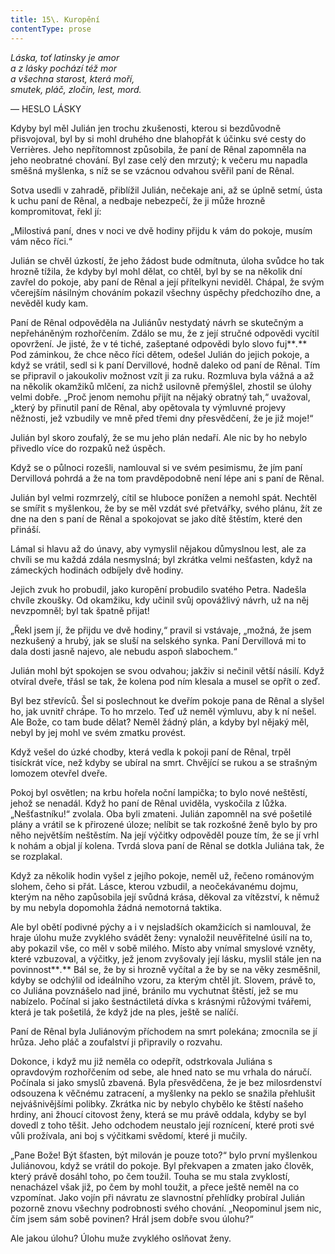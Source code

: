 ```yaml
---
title: 15\. Kuropění
contentType: prose
---
```


<section>

_Láska, toť latinsky je amor  
a z lásky pochází též mor  
a všechna starost, která moří,  
smutek, pláč, zločin, lest, mord._

— HESLO LÁSKY

Kdyby byl měl Julián jen trochu zkušenosti, kterou si bezdůvodně přisvojoval, byl by si mohl druhého dne blahopřát k účinku své cesty do Verrières. Jeho nepřítomnost způsobila, že paní de Rênal zapomněla na jeho neobratné chování. Byl zase celý den mrzutý; k večeru mu napadla směšná myšlenka, s níž se se vzácnou odvahou svěřil paní de Rênal.

Sotva usedli v zahradě, přiblížil Julián, nečekaje ani, až se úplně setmí, ústa k uchu paní de Rênal, a nedbaje nebezpečí, že ji může hrozně kompromitovat, řekl jí:

„Milostivá paní, dnes v noci ve dvě hodiny přijdu k vám do pokoje, musím vám něco říci.“

Julián se chvěl úzkostí, že jeho žádost bude odmítnuta, úloha svůdce ho tak hrozně tížila, že kdyby byl mohl dělat, co chtěl, byl by se na několik dní zavřel do pokoje, aby paní de Rênal a její přítelkyni neviděl. Chápal, že svým včerejším násilným chováním pokazil všechny úspěchy předchozího dne, a nevěděl kudy kam.

Paní de Rênal odpověděla na Juliánův nestydatý návrh se skutečným a nepřeháněným rozhořčením. Zdálo se mu, že z její stručné odpovědi vycítil opovržení. Je jisté, že v té tiché, zašeptané odpovědi bylo slovo fuj**_._** Pod záminkou, že chce něco říci dětem, odešel Julián do jejich pokoje, a když se vrátil, sedl si k paní Dervillové, hodně daleko od paní de Rênal. Tím se připravil o jakoukoliv možnost vzít ji za ruku. Rozmluva byla vážná a až na několik okamžiků mlčení, za nichž usilovně přemýšlel, zhostil se úlohy velmi dobře. „Proč jenom nemohu přijít na nějaký obratný tah,“ uvažoval, „který by přinutil paní de Rênal, aby opětovala ty výmluvné projevy něžnosti, jež vzbudily ve mně před třemi dny přesvědčení, že je již moje!“

Julián byl skoro zoufalý, že se mu jeho plán nedaří. Ale nic by ho nebylo přivedlo více do rozpaků než úspěch.

Když se o půlnoci rozešli, namlouval si ve svém pesimismu, že jím paní Dervillová pohrdá a že na tom pravděpodobně není lépe ani s paní de Rênal.

Julián byl velmi rozmrzelý, cítil se hluboce ponížen a nemohl spát. Nechtěl se smířit s myšlenkou, že by se měl vzdát své přetvářky, svého plánu, žít ze dne na den s paní de Rênal a spokojovat se jako dítě štěstím, které den přináší.

Lámal si hlavu až do únavy, aby vymyslil nějakou důmyslnou lest, ale za chvíli se mu každá zdála nesmyslná; byl zkrátka velmi nešťasten, když na zámeckých hodinách odbíjely dvě hodiny.

Jejich zvuk ho probudil, jako kuropění probudilo svatého Petra. Nadešla chvíle zkoušky. Od okamžiku, kdy učinil svůj opovážlivý návrh, už na něj nevzpomněl; byl tak špatně přijat!

„Řekl jsem jí, že přijdu ve dvě hodiny,“ pravil si vstávaje, „možná, že jsem nezkušený a hrubý, jak se sluší na selského synka. Paní Dervillová mi to dala dosti jasně najevo, ale nebudu aspoň slabochem.“

Julián mohl být spokojen se svou odvahou; jakživ si nečinil větší násilí. Když otvíral dveře, třásl se tak, že kolena pod ním klesala a musel se opřít o zeď.

Byl bez střevíců. Šel si poslechnout ke dveřím pokoje pana de Rênal a slyšel ho, jak uvnitř chrápe. To ho mrzelo. Teď už neměl výmluvu, aby k ní nešel. Ale Bože, co tam bude dělat? Neměl žádný plán, a kdyby byl nějaký měl, nebyl by jej mohl ve svém zmatku provést.

Když vešel do úzké chodby, která vedla k pokoji paní de Rênal, trpěl tisíckrát více, než kdyby se ubíral na smrt. Chvějící se rukou a se strašným lomozem otevřel dveře.

Pokoj byl osvětlen; na krbu hořela noční lampička; to bylo nové neštěstí, jehož se nenadál. Když ho paní de Rênal uviděla, vyskočila z lůžka. „Nešťastníku!“ zvolala. Oba byli zmateni. Julián zapomněl na své pošetilé plány a vrátil se k přirozené úloze; nelíbit se tak rozkošné ženě bylo by pro něho největším neštěstím. Na její výčitky odpověděl pouze tím, že se jí vrhl k nohám a objal jí kolena. Tvrdá slova paní de Rênal se dotkla Juliána tak, že se rozplakal.

Když za několik hodin vyšel z jejího pokoje, neměl už, řečeno románovým slohem, čeho si přát. Lásce, kterou vzbudil, a neočekávanému dojmu, kterým na něho zapůsobila její svůdná krása, děkoval za vítězství, k němuž by mu nebyla dopomohla žádná nemotorná taktika.

Ale byl obětí podivné pýchy a i v nejsladších okamžicích si namlouval, že hraje úlohu muže zvyklého svádět ženy: vynaložil neuvěřitelné úsilí na to, aby pokazil vše, co měl v sobě milého. Místo aby vnímal smyslové vzněty, které vzbuzoval, a výčitky, jež jenom zvyšovaly její lásku, myslil stále jen na povinnost**_._** Bál se, že by si hrozně vyčítal a že by se na věky zesměšnil, kdyby se odchýlil od ideálního vzoru, za kterým chtěl jít. Slovem, právě to, co Juliána povznášelo nad jiné, bránilo mu vychutnat štěstí, jež se mu nabízelo. Počínal si jako šestnáctiletá dívka s krásnými růžovými tvářemi, která je tak pošetilá, že když jde na ples, ještě se nalíčí.

Paní de Rênal byla Juliánovým příchodem na smrt polekána; zmocnila se jí hrůza. Jeho pláč a zoufalství ji připravily o rozvahu.

Dokonce, i když mu již neměla co odepřít, odstrkovala Juliána s opravdovým rozhořčením od sebe, ale hned nato se mu vrhala do náručí. Počínala si jako smyslů zbavená. Byla přesvědčena, že je bez milosrdenství odsouzena k věčnému zatracení, a myšlenky na peklo se snažila přehlušit nejvášnivějšími polibky. Zkrátka nic by nebylo chybělo ke štěstí našeho hrdiny, ani žhoucí citovost ženy, která se mu právě oddala, kdyby se byl dovedl z toho těšit. Jeho odchodem neustalo její roznícení, které proti své vůli prožívala, ani boj s výčitkami svědomí, které ji mučily.

„Pane Bože! Být šťasten, být milován je pouze toto?“ bylo první myšlenkou Juliánovou, když se vrátil do pokoje. Byl překvapen a zmaten jako člověk, který právě dosáhl toho, po čem toužil. Touha se mu stala zvyklostí, nenacházel však již, po čem by mohl toužit, a přece ještě neměl na co vzpomínat. Jako vojín při návratu ze slavnostní přehlídky probíral Julián pozorně znovu všechny podrobnosti svého chování. „Neopominul jsem nic, čím jsem sám sobě povinen? Hrál jsem dobře svou úlohu?“

Ale jakou úlohu? Úlohu muže zvyklého oslňovat ženy.

</section>
